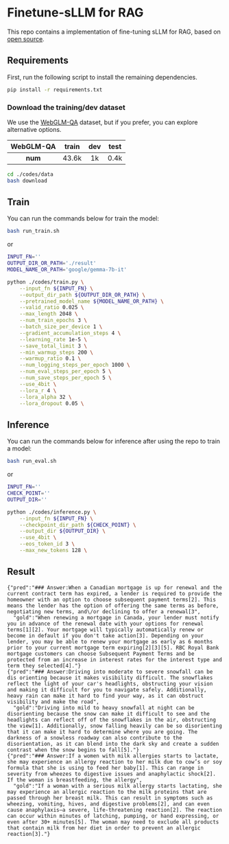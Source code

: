 # Finetune-sLLM for RAG
This repo contains a implementation of fine-tuning sLLM for RAG, based on [open source](https://github.com/kh-kim/sllm_finetune).

## Requirements

First, run the following script to install the remaining dependencies.

```bash
pip install -r requirements.txt
```

### Download the training/dev dataset
We use the [WebGLM-QA](https://huggingface.co/datasets/THUDM/webglm-qa) dataset, but if you prefer, you can explore alternative options.

| **WebGLM-QA** | **train** | **dev** | **test** |
|:--------:|:--------:|:--------:|:--------:|
| **num** | 43.6k | 1k | 0.4k |

```bash
cd ./codes/data
bash download
```

## Train

You can run the commands below for train the model:

```bash
bash run_train.sh
```
or
```bash
INPUT_FN=''
OUTPUT_DIR_OR_PATH='./result'
MODEL_NAME_OR_PATH='google/gemma-7b-it' 

python ./codes/train.py \
    --input_fn ${INPUT_FN} \
    --output_dir_path ${OUTPUT_DIR_OR_PATH} \
    --pretrained_model_name ${MODEL_NAME_OR_PATH} \
    --valid_ratio 0.025 \
    --max_length 2048 \
    --num_train_epochs 3 \
    --batch_size_per_device 1 \
    --gradient_accumulation_steps 4 \
    --learning_rate 1e-5 \
    --save_total_limit 3 \
    --min_warmup_steps 200 \
    --warmup_ratio 0.1 \
    --num_logging_steps_per_epoch 1000 \
    --num_eval_steps_per_epoch 5 \
    --num_save_steps_per_epoch 5 \
    --use_4bit \
    --lora_r 4 \
    --lora_alpha 32 \
    --lora_dropout 0.05 \
```

## Inference
You can run the commands below for inference after using the repo to train a model:

```bash
bash run_eval.sh
```
or
```bash
INPUT_FN=''
CHECK_POINT=''
OUTPUT_DIR=''

python ./codes/inference.py \
    --input_fn ${INPUT_FN} \
    --checkpoint_dir_path ${CHECK_POINT} \
    --output_dir ${OUTPUT_DIR} \
    --use_4bit \
    --eos_token_id 3 \
    --max_new_tokens 128 \
```

## Result

```
{"pred":"### Answer:When a Canadian mortgage is up for renewal and the current contract term has expired, a lender is required to provide the homeowner with an option to choose subsequent payment terms[2]. This means the lender has the option of offering the same terms as before, negotiating new terms, and\/or declining to offer a renewal[3",
  "gold":"When renewing a mortgage in Canada, your lender must notify you in advance of the renewal date with your options for renewal terms[1][2]. Your mortgage will typically automatically renew or become in default if you don't take action[3]. Depending on your lender, you may be able to renew your mortgage as early as 6 months prior to your current mortgage term expiring[2][3][5]. RBC Royal Bank mortgage customers can choose Subsequent Payment Terms and be protected from an increase in interest rates for the interest type and term they selected[4]."}
{"pred":"### Answer:Driving into moderate to severe snowfall can be dis orienting because it makes visibility difficult. The snowflakes reflect the light of your car's headlights, obstructing your vision and making it difficult for you to navigate safely. Additionally, heavy rain can make it hard to find your way, as it can obstruct visibility and make the road",
  "gold":"Driving into mild to heavy snowfall at night can be disorienting because the snow can make it difficult to see and the headlights can reflect off of the snowflakes in the air, obstructing the view[1]. Additionally, snow falling heavily can be so disorienting that it can make it hard to determine where you are going. The darkness of a snowless roadway can also contribute to the disorientation, as it can blend into the dark sky and create a sudden contrast when the snow begins to fall[5]."}
{"pred":"### Answer:If a women with milk allergies starts to lactate, she may experience an allergy reaction to her milk due to cow’s or soy formula that she is using to feed her baby[1]. This can range in severity from wheezes to digestive issues and anaphylactic shock[2]. If the woman is breastfeeding, the allergy",
  "gold":"If a woman with a serious milk allergy starts lactating, she may experience an allergic reaction to the milk proteins that are passed through her breast milk. This can result in symptoms such as wheezing, vomiting, hives, and digestive problems[2], and can even cause anaphylaxis—a severe, life-threatening reaction[2]. The reaction can occur within minutes of latching, pumping, or hand expressing, or even after 30+ minutes[5]. The woman may need to exclude all products that contain milk from her diet in order to prevent an allergic reaction[3]."}
```

